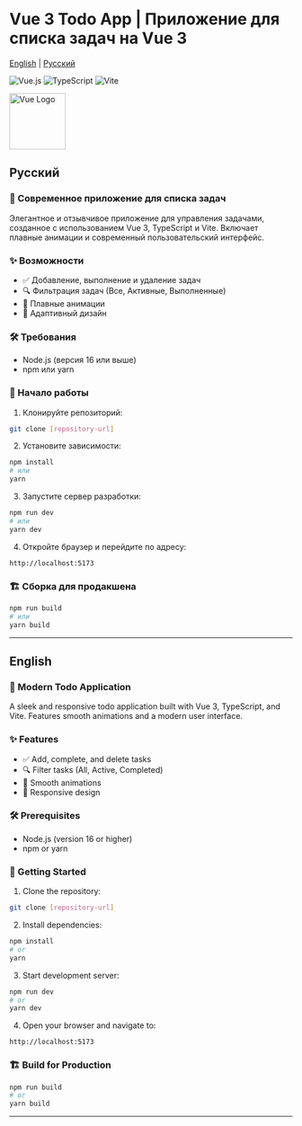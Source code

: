 # Vue 3 Todo App | Приложение для списка задач на Vue 3

[English](#english) | [Русский](#russian)

![Vue.js](https://img.shields.io/badge/Vue.js-4FC08D?style=for-the-badge&logo=vue.js&logoColor=white)
![TypeScript](https://img.shields.io/badge/TypeScript-3178C6?style=for-the-badge&logo=typescript&logoColor=white)
![Vite](https://img.shields.io/badge/Vite-646CFF?style=for-the-badge&logo=vite&logoColor=white)

<img src="https://vuejs.org/images/logo.png" width="100" alt="Vue Logo">

## Русский

### 🚀 Современное приложение для списка задач

Элегантное и отзывчивое приложение для управления задачами, созданное с использованием Vue 3, TypeScript и Vite. Включает плавные анимации и современный пользовательский интерфейс.

### ✨ Возможности

- ✅ Добавление, выполнение и удаление задач
- 🔍 Фильтрация задач (Все, Активные, Выполненные)
- 💫 Плавные анимации
- 📱 Адаптивный дизайн

### 🛠 Требования

- Node.js (версия 16 или выше)
- npm или yarn

### 🚀 Начало работы

1. Клонируйте репозиторий:

```bash
git clone [repository-url]
```

2. Установите зависимости:

```bash
npm install
# или
yarn
```

3. Запустите сервер разработки:

```bash
npm run dev
# или
yarn dev
```

4. Откройте браузер и перейдите по адресу:

```
http://localhost:5173
```

### 🏗 Сборка для продакшена

```bash
npm run build
# или
yarn build
```

---

## English

### 🚀 Modern Todo Application

A sleek and responsive todo application built with Vue 3, TypeScript, and Vite. Features smooth animations and a modern user interface.

### ✨ Features

- ✅ Add, complete, and delete tasks
- 🔍 Filter tasks (All, Active, Completed)
- 💫 Smooth animations
- 📱 Responsive design

### 🛠 Prerequisites

- Node.js (version 16 or higher)
- npm or yarn

### 🚀 Getting Started

1. Clone the repository:

```bash
git clone [repository-url]
```

2. Install dependencies:

```bash
npm install
# or
yarn
```

3. Start development server:

```bash
npm run dev
# or
yarn dev
```

4. Open your browser and navigate to:

```
http://localhost:5173
```

### 🏗 Build for Production

```bash
npm run build
# or
yarn build
```

---
